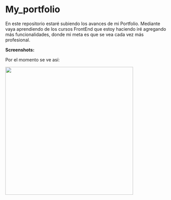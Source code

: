 # My_portfolio

En este repositorio estaré subiendo los avances de mi Portfolio. 
Mediante vaya aprendiendo de los cursos FrontEnd que estoy haciendo iré agregando más funcionalidades, donde mi meta es que se vea cada vez más profesional.


**Screenshots:**

Por el momento se ve así:

<image src="/images/screenshot.png" width=400>
